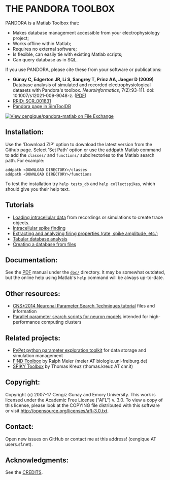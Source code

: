 <meta charset="UTF-8">

THE PANDORA TOOLBOX
====================

PANDORA is a Matlab Toolbox that: 

- Makes database management accessible from your electrophysiology project; 
- Works offline within Matlab; 
- Requires no external software; 
- Is flexible, can easily tie with existing Matlab scripts; 
- Can query database as in SQL. 

If you use PANDORA, please cite these from your software or publications:

- **Günay C, Edgerton JR, Li S, Sangrey T, Prinz AA, Jaeger D (2009)** Database analysis of simulated and recorded electrophysiological datasets with Pandora's toolbox. *Neuroinformatics*, 7(2):93-111. doi: 10.1007/s12021-009-9048-z. ([PDF](doc/neuroinf-published-online-2009-06-02.pdf))
- [RRID: SCR_001831](https://scicrunch.org/resources/about/registry/SCR_001831)
- [Pandora page in SimToolDB](https://senselab.med.yale.edu/simtooldb/ShowTool.asp?Tool=112112)

[![View cengique/pandora-matlab on File Exchange](https://www.mathworks.com/matlabcentral/images/matlab-file-exchange.svg)](https://www.mathworks.com/matlabcentral/fileexchange/60237-cengique-pandora-matlab)


Installation:
--------------------

Use the 'Download ZIP' option to download the latest version from the
Github page. Select 'Set Path' option or use the addpath Matlab
command to add the `classes/` and `functions/` subdirectories to the
Matlab search path. For example:

    addpath <DOWNLOAD DIRECTORY>/classes
    addpath <DOWNLOAD DIRECTORY>/functions
    
To test the installation try `help tests_db` and `help collectspikes`,
which should give you their help text.

Tutorials
--------------------

* [Loading intracellular data](doc/tutorials/incf/load-trace.markdown)
  from recordings or simulations to create trace objects.
* [Intracellular spike finding](doc/tutorials/incf/finding-spikes-incf.markdown)
* [Extracting and analyzing firing properties (rate, spike amplitude, etc.)](doc/tutorials/incf/extracting-spike-info.markdown)
* [Tabular database analysis](doc/tutorials/incf/database-analysis.md)
* [Creating a database from files](doc/tutorials/incf/database_from_dataset_tutorial.md)

Documentation:
--------------------

See the [PDF](doc/prog-manual.pdf) manual under the [`doc/`](doc/) directory. It may be
somewhat outdated, but the online help using Matlab's `help` command
will be always up-to-date.

Other resources:
--------------------

- [CNS*2014 Neuronal Parameter Search Techniques tutorial](https://sites.google.com/site/neuroparamsearchtut/) files and information
- [Parallel parameter search scripts for neuron models](https://github.com/cengique/param-search-neuro) intended for high-performance computing clusters

Related projects:
--------------------

* [PyPet python parameter exploration toolkit](http://pypet.readthedocs.org/en/latest/) for data storage and simulation management
* [FIND Toolbox](http://find.bccn.uni-freiburg.de) by Ralph Meier (meier AT biologie.uni-freiburg.de)
* [SPIKY Toolbox](https://arxiv.org/abs/1410.6910) by Thomas Kreuz (thomas.kreuz AT cnr.it)

Copyright:
--------------------

Copyright (c) 2007-17 Cengiz Gunay <cengique AT users.sf.net> and
Emory University.  This work is licensed under the Academic Free
License ("AFL") v. 3.0. To view a copy of this license, please look at
the COPYING file distributed with this software or visit
http://opensource.org/licenses/afl-3.0.txt.

Contact:
--------------------

Open new issues on GitHub or contact me at this address! (cengique AT users.sf.net).

Acknowledgments:
--------------------

See the [CREDITS](CREDITS).
